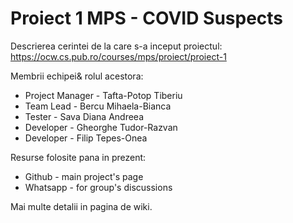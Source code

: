 # Proiect 1 MPS - COVID Suspects

Descrierea cerintei de la care s-a inceput proiectul: https://ocw.cs.pub.ro/courses/mps/proiect/proiect-1

Membrii echipei& rolul acestora:

*	Project Manager -	 Tafta-Potop Tiberiu
*	Team Lead  -		 Bercu Mihaela-Bianca
*	Tester - 		 Sava Diana Andreea 
*	Developer -		 Gheorghe Tudor-Razvan
*	Developer - 		 Filip Tepes-Onea

Resurse folosite pana in prezent: 
* Github - main project's page
* Whatsapp - for group's discussions

Mai multe detalii in pagina de wiki.
